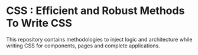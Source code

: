 # CSS : Efficient and Robust Methods To Write CSS
This repository contains methodologies to inject logic and architecture while writing CSS for components, pages and complete applications.
